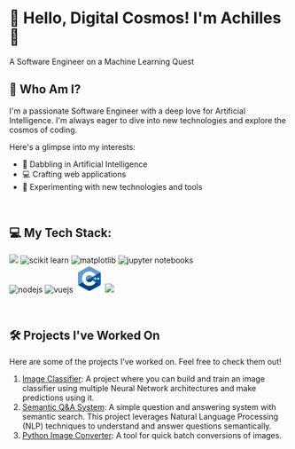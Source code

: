 # 🌌 Hello, Digital Cosmos! I'm Achilles 👋
A Software Engineer on a Machine Learning Quest

## 🚀 Who Am I?

I'm a passionate Software Engineer with a deep love for Artificial Intelligence. I'm always eager to dive into new technologies and explore the cosmos of coding.

Here's a glimpse into my interests:
- 🤖 Dabbling in Artificial Intelligence
- 💻 Crafting web applications
- 🧪 Experimenting with new technologies and tools

<br />

## 💻 My Tech Stack: 
<p>
<span><img width="20%" src="https://www.vectorlogo.zone/logos/python/python-ar21.svg"></span>
<span><img width="20%" src="https://scikit-learn.org/stable/_static/scikit-learn-logo-small.png" alt="scikit learn"></span>
<span><img width="20%" src="https://matplotlib.org/_static/logo2_compressed.svg" alt="matplotlib"></span>
<span><img width="20%" src="https://www.vectorlogo.zone/logos/jupyter/jupyter-ar21.svg" alt="jupyter notebooks"></span>
<br />
<span><img width="20%" src="https://www.vectorlogo.zone/logos/nodejs/nodejs-horizontal.svg" alt="nodejs"></span>
<span><img width="20%" src="https://www.vectorlogo.zone/logos/vuejs/vuejs-ar21.svg" alt="vuejs"></span>
<span><img width="10%" src="https://raw.githubusercontent.com/vscode-icons/vscode-icons/f6a6e6700055097b01b6a8a912fb60c0087a724c/icons/file_type_cpp3.svg"></span>
<span><img width="20%" src="https://www.vectorlogo.zone/logos/graphql/graphql-ar21.svg"></span>
</p>

<br />

## 🛠️ Projects I've Worked On
Here are some of the projects I've worked on. Feel free to check them out!

1.  [Image Classifier](https://github.com/achimoraites/pytorch-image-classifier): A project where you can build and train an image classifier using multiple Neural Network architectures and make predictions using it.
2.  [Semantic Q&A System](https://github.com/achimoraites/simple-question-answering-ml-system): A simple question and answering system with semantic search. This project leverages Natural Language Processing (NLP) techniques to understand and answer questions semantically.
3.  [Python Image Converter](https://github.com/achimoraites/Python-Image-Converter): A tool for quick batch conversions of images.

<br />





<!--
**achimoraites/achimoraites** is a ✨ _special_ ✨ repository because its `README.md` (this file) appears on your GitHub profile.

Here are some ideas to get you started:

- 🔭 I’m currently working on ...
- 🌱 I’m currently learning ...
- 👯 I’m looking to collaborate on ...
- 🤔 I’m looking for help with ...
- 💬 Ask me about ...
- 📫 How to reach me: ...
- 😄 Pronouns: ...
- ⚡ Fun fact: ...
-->

